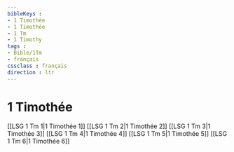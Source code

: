 ```yaml
---
bibleKeys : 
- 1 Timothée
- 1 Timothée
- 1 Tm
- 1 Timothy
tags : 
- Bible/1Tm
- français
cssclass : français
direction : ltr
---
```


# 1 Timothée

[[LSG 1 Tm 1|1 Timothée 1]]
[[LSG 1 Tm 2|1 Timothée 2]]
[[LSG 1 Tm 3|1 Timothée 3]]
[[LSG 1 Tm 4|1 Timothée 4]]
[[LSG 1 Tm 5|1 Timothée 5]]
[[LSG 1 Tm 6|1 Timothée 6]]
